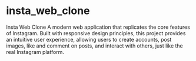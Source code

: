 # insta_web_clone
 Insta Web Clone  A modern web application that replicates the core features of Instagram. Built with responsive design principles, this project provides an intuitive user experience, allowing users to create accounts, post images, like and comment on posts, and interact with others, just like the real Instagram platform.
